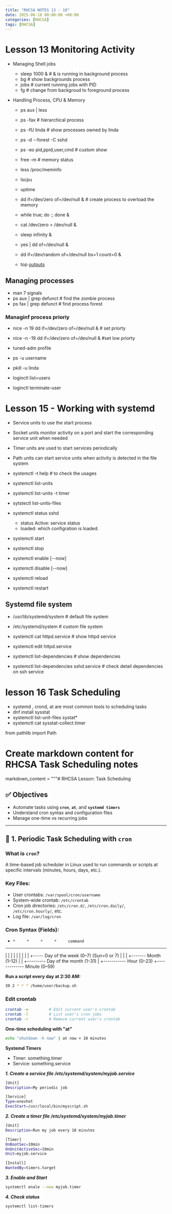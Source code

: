 ```yaml
---
title: "RHCSA NOTES 13 - 18"
date: 2025-06-18 00:00:00 +08:00
categories: [RHCSA]
tags: [RHCSA]
---
```

# Lesson 13 Monitoring Activity

- Managing Shell jobs 
    - sleep 1000 &                  # & is running in background process 
    - bg                            # show backgrounds  process 
    - jobs                          # current running jobs with PID 
    - fg                            # change from backgroud to foreground process 

- Handling Process, CPU & Memory  
    - ps aux | less  
    - ps -fax                       # hierarchical process  
    - ps -fU linda                  # show processes owned by linda 
    - ps -d --forest -C sshd
    - ps -eo pid,ppid,user,cmd      # custom show 
    
    - free -m                       # memory status
    - less /proc/meminfo  

    - lscpu 
    - uptime 
    - dd if=/dev/zero of=/dev/null &   # create process to overload the memory
    - while true; do :; done & 
    - cat /dev/zero > /dev/null &
    - sleep infinity &
    - yes | dd of=/dev/null &
    - dd if=/dev/random of=/dev/null bs=1 count=0 &
    - top 
[outputs](/Documents/RHCSA/Lesson13-Monitoring-Activity.txt)   


## Managing processes 

- man 7 signals 
- ps aux | grep defunct                 # find the zombie process 
- ps fax | grep defunct                 # find process forest 


### Managinf process prioriy

- nice -n 19 dd if=/dev/zero of=/dev/null &     # set priorty 
- nice -n -19 dd if=/dev/zero of=/dev/null &    #set low priorty 
- tuned-adm profile 

- ps -u username 
- pkill -u linda 
- loginctl list=users
- loginctl terminate-user


# Lesson 15 - Working with systemd

- Service units to use the start process 
- Socket units monitor activity on a port and start the corresponding service unit when needed  
- Timer units are used to start services periodically 
- Path units can start service units when activity is detected in the file system 


- systemctl -t help              # to check the usages 
- systemctl list-units
- systemctl list-units -t timer 
- sytstectl list-units-files 

- systemctl status sshd 
    - status Active: service status 
    - loaded:  which configration is loaded. 
- systemctl start 
- systemctl stop 
- systemctl enable [--now]
- systemctl disable [--now]
- systemctl reload 
- systemctl restart 


## Systemd file system 

- /usr/lib/systemd/system                   # default file system 
- /etc/systemd/system                       # custom file system 
- systemctl cat httpd.service               # show httpd service 
- systemctl edit httpd.service 

- systemctl list-dependencies               # show dependencies 
- systemctl list-dependencies sshd.service  # check detail dependencies on ssh service 


# lesson 16 Task Scheduling 

- systemd , crond, at  are most common tools to scheduling tasks 
- dnf install sysstat 
- systemctl list-unit-files systat* 
- systemctl cat sysstat-collect.timer 

from pathlib import Path

# Create markdown content for RHCSA Task Scheduling notes
markdown_content = """# RHCSA Lesson: Task Scheduling

## ✅ Objectives
- Automate tasks using **`cron`**, **`at`**, and **`systemd timers`**
- Understand cron syntax and configuration files
- Manage one-time vs recurring jobs

---

## 📆 1. Periodic Task Scheduling with `cron`

### What is `cron`?
A time-based job scheduler in Linux used to run commands or scripts at specific intervals (minutes, hours, days, etc.).

### Key Files:
- User crontabs: `/var/spool/cron/username`
- System-wide crontab: `/etc/crontab`
- Cron job directories: `/etc/cron.d/`, `/etc/cron.daily/`, `/etc/cron.hourly/`, etc.
- Log file: `/var/log/cron`

### Cron Syntax (Fields):
*     *     *     *     *     command
-     -     -     -     -
|     |     |     |     |
|     |     |     |     +----- Day of the week (0–7) (Sun=0 or 7)
|     |     |     +------- Month (1–12)
|     |     +--------- Day of the month (1–31)
|     +----------- Hour (0–23)
+------------- Minute (0–59)


**Run a script every day at 2:30 AM:**

```bash 
30 2 * * * /home/user/backup.sh 
```

### Edit crontab 
```bash 
crontab -e         # Edit current user's crontab
crontab -l         # List user's cron jobs
crontab -r         # Remove current user's crontab
```

**One-time scheduling with "at"**

```bash 
echo "shutdown -h now" | at now + 10 minutes
```

**Systemd Timers**

- Timer: something.timer
- Service: something.service

***1. Create a service file /etc/systemd/system/myjob.service***

```bash 
[Unit]
Description=My periodic job

[Service]
Type=oneshot
ExecStart=/usr/local/bin/myscript.sh
```

***2. Create a timer file /etc/systemd/system/myjob.timer***

```bash 
[Unit]
Description=Run my job every 10 minutes

[Timer]
OnBootSec=10min
OnUnitActiveSec=10min
Unit=myjob.service

[Install]
WantedBy=timers.target
```

***3. Enable and Start*** 

```bash 
systemctl enale --now myjob.timer 
```

***4. Check status***

```bash 
systemctl list-timers 
``` 